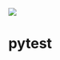 <a href='http://37.48.115.36:8080/view/Smoke/job/CLIENT_API%20smoke/'><img src='http://37.48.115.36:8080/view/Smoke/job/CLIENT_API%20smoke/badge/icon'></a>
# pytest
